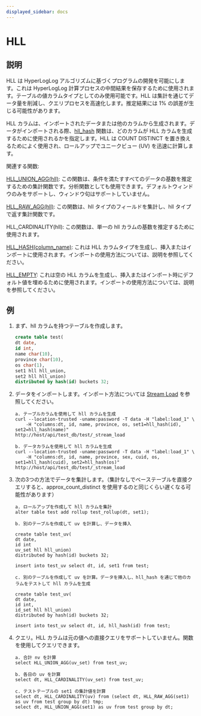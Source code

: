 ```yaml
---
displayed_sidebar: docs
---
```


# HLL

## 説明

HLL は HyperLogLog アルゴリズムに基づくプログラムの開発を可能にします。これは HyperLogLog 計算プロセスの中間結果を保存するために使用されます。テーブルの値カラムタイプとしてのみ使用可能です。HLL は集計を通じてデータ量を削減し、クエリプロセスを高速化します。推定結果には 1% の誤差が生じる可能性があります。

HLL カラムは、インポートされたデータまたは他のカラムから生成されます。データがインポートされる際、[hll_hash](../../sql-functions/aggregate-functions/hll_hash.md) 関数は、どのカラムが HLL カラムを生成するために使用されるかを指定します。HLL は COUNT DISTINCT を置き換えるためによく使用され、ロールアップでユニークビュー (UV) を迅速に計算します。

関連する関数:

[HLL_UNION_AGG(hll)](../../sql-functions/aggregate-functions/hll_union_agg.md): この関数は、条件を満たすすべてのデータの基数を推定するための集計関数です。分析関数としても使用できます。デフォルトウィンドウのみをサポートし、ウィンドウ句はサポートしていません。

[HLL_RAW_AGG(hll)](../../sql-functions/aggregate-functions/hll_raw_agg.md): この関数は、hll タイプのフィールドを集計し、hll タイプで返す集計関数です。

HLL_CARDINALITY(hll): この関数は、単一の hll カラムの基数を推定するために使用されます。

[HLL_HASH(column_name)](../../sql-functions/aggregate-functions/hll_hash.md): これは HLL カラムタイプを生成し、挿入またはインポートに使用されます。インポートの使用方法については、説明を参照してください。

[HLL_EMPTY](../../sql-functions/aggregate-functions/hll_empty.md): これは空の HLL カラムを生成し、挿入またはインポート時にデフォルト値を埋めるために使用されます。インポートの使用方法については、説明を参照してください。

## 例

1. まず、hll カラムを持つテーブルを作成します。

    ```sql
    create table test(
    dt date,
    id int,
    name char(10),
    province char(10),
    os char(1),
    set1 hll hll_union,
    set2 hll hll_union)
    distributed by hash(id) buckets 32;
    ```

2. データをインポートします。インポート方法については [Stream Load](../../../loading/StreamLoad.md) を参照してください。

    ```plain text
    a. テーブルカラムを使用して hll カラムを生成
    curl --location-trusted -uname:password -T data -H "label:load_1" \
        -H "columns:dt, id, name, province, os, set1=hll_hash(id), set2=hll_hash(name)"
    http://host/api/test_db/test/_stream_load

    b. データカラムを使用して hll カラムを生成
    curl --location-trusted -uname:password -T data -H "label:load_1" \
        -H "columns:dt, id, name, province, sex, cuid, os, set1=hll_hash(cuid), set2=hll_hash(os)"
    http://host/api/test_db/test/_stream_load
    ```

3. 次の3つの方法でデータを集計します。（集計なしでベーステーブルを直接クエリすると、approx_count_distinct を使用するのと同じくらい遅くなる可能性があります）

    ```plain text
    a. ロールアップを作成して hll カラムを集計
    alter table test add rollup test_rollup(dt, set1);

    b. 別のテーブルを作成して uv を計算し、データを挿入

    create table test_uv(
    dt date,
    id int
    uv_set hll hll_union)
    distributed by hash(id) buckets 32;

    insert into test_uv select dt, id, set1 from test;

    c. 別のテーブルを作成して uv を計算。データを挿入し、hll_hash を通じて他のカラムをテストして hll カラムを生成

    create table test_uv(
    dt date,
    id int,
    id_set hll hll_union)
    distributed by hash(id) buckets 32;

    insert into test_uv select dt, id, hll_hash(id) from test;
    ```

4. クエリ。HLL カラムは元の値への直接クエリをサポートしていません。関数を使用してクエリできます。

    ```plain text
    a. 合計 nv を計算
    select HLL_UNION_AGG(uv_set) from test_uv;

    b. 各日の uv を計算
    select dt, HLL_CARDINALITY(uv_set) from test_uv;

    c. テストテーブルの set1 の集計値を計算
    select dt, HLL_CARDINALITY(uv) from (select dt, HLL_RAW_AGG(set1) as uv from test group by dt) tmp;
    select dt, HLL_UNION_AGG(set1) as uv from test group by dt;
    ```